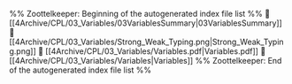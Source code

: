 %% Zoottelkeeper: Beginning of the autogenerated index file list  %%
📄 [[4Archive/CPL/03_Variables/03VariablesSummary|03VariablesSummary]]
📄 [[4Archive/CPL/03_Variables/Strong_Weak_Typing.png|Strong_Weak_Typing.png]]
📄 [[4Archive/CPL/03_Variables/Variables.pdf|Variables.pdf]]
📄 [[4Archive/CPL/03_Variables/Variables|Variables]]
%% Zoottelkeeper: End of the autogenerated index file list  %%
